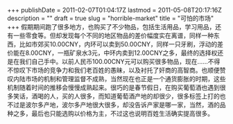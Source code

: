 +++
publishDate = 2011-02-07T01:04:17Z
lastmod = 2011-05-08T20:17:16Z
description = ""
draft = true
slug = "horrible-market"
title = "可怕的市场"
+++
假期期间跑了很多地方，也购买了不少物品，包括生活用品，学习用品，还有一些零食等。但却发现每个不同的地区物品的差价幅度实在离谱，同样一种东西，比如市郊买10.00CNY，内环可以卖到50.00CNY，同样一只牙刷，浮动的差价能在8.00CNY，一瓶矿泉水3元，中环内卖到12.00CNY之多，最终的选择权还是在我们自己手中。以前人民币100.00CNY元可以购买很多物品，现在......不得不惊叹下市场的竞争力和我们老百姓的愚昧，以及衬托了奸商的高智商。也顺便赞叹内陆市场的机制和管理监督不成熟，当然现在也正是一个通货膨胀的时期，这些机制随着时间的推移会慢慢成熟起来。很巧的是春节假日，在购买葡萄酒也遇到很多笑话，酒喝的人，买的人很多，而知道葡萄酒产地的却很少，很多标签上打的也不过是波尔多产地，波尔多产地很大很多，却没告诉产家是哪一家，当然，酒的品种之多，最后也只能选购以价格为主，不过这也说明百姓生活确实提高很多。
